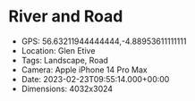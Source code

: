 # River and Road

- GPS: 56.63211944444444,-4.88953611111111
- Location: Glen Etive
- Tags: Landscape, Road
- Camera: Apple iPhone 14 Pro Max
- Date: 2023-02-23T09:55:14.000+00:00
- Dimensions: 4032x3024
